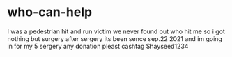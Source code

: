 # who-can-help
I was a pedestrian hit and run victim we never found out who hit me so i got nothing but surgery after sergery its been  sence sep.22 2021 and im going in for my 5 sergery any donation pleast  cashtag $hayseed1234
